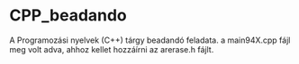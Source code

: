 # CPP_beadando
A Programozási nyelvek (C++) tárgy beadandó feladata. a main94X.cpp fájl meg volt adva, ahhoz kellet hozzáírni az arerase.h fájlt.
